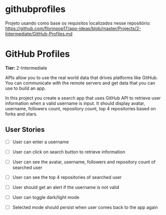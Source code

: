 # githubprofiles
Projeto usando como base os requisitos localizados nesse repositório: https://github.com/florinpop17/app-ideas/blob/master/Projects/2-Intermediate/GitHub-Profiles.md

# GitHub Profiles
**Tier:** 2-Intermediate

APIs allow you to use the real world data that drives platforms like GitHub. You can communicate with the remote servers and get data that you can use to build an app.

In this project you create a search app that uses GitHub API to retrieve user information when a valid username is input. It should display avatar, username, followers count, repository count, top 4 repositories based on forks and stars.

## User Stories

-   [ ] User can enter a username
-   [ ] User can click on search button to retrieve information
-   [ ] User can see the avatar, username, followers and repository count of searched user
-   [ ] User can see the top 4 repositories of searched user
-   [ ] User should get an alert if the username is not valid

-  [ ] User can toggle dark/light mode
-  [ ] Selected mode should persist when user comes back to the app again
